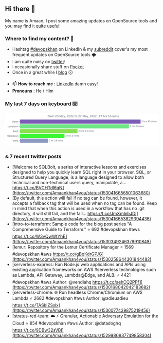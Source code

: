 <!--- [![Hits](https://hits.seeyoufarm.com/api/count/incr/badge.svg?url=https%3A%2F%2Fgithub.com%2Fakhan4u%2Fhit-counter&count_bg=%2379C83D&title_bg=%23555555&icon=&icon_color=%23E7E7E7&title=visits&edge_flat=false)](https://hits.seeyoufarm.com) --->

## Hi there 👋

My name is Amaan, I post some amazing updates on OpenSource tools and you may find it quite useful

### Where to find my content? 🤔

* Hashtag [#devopskhan](https://www.linkedin.com/feed/hashtag/devopskhan/) on LinkedIn & my [subreddit](https://www.reddit.com/r/devopskhan/) cover's my most frequent updates on OpenSource tools 🌩️
* I am quite noisy on [twitter](https://twitter.com/Amaankhan4you)!
* I occasionally share stuff on [Pocket](https://getpocket.com/@ej6g8d1dp2829A16a9Tf5d4T6bAMp3d8791rejDe86yem3bm4e14ex4fT4dluk29)
* Once in a great while I [blog](https://linuxparrot.com/) ⏲️


- 📫 **How to reach me** : [LinkedIn](https://www.linkedin.com/in/amaan-khan-linux-ninja) damn easy!
- **Pronouns** : He / Him

### My last 7 days on keyboard ⌨️

<img src="https://github.com/akhan4u/akhan4u/blob/main/images/stat.svg" alt="Amaan's Wakatime Activity!"/>

### 🔝 7 recent twitter posts
<!-- DEVDOJO:START -->
- [Welcome to SQLBolt, a series of interactive lessons and exercises designed to help you quickly learn SQL right in your browser. SQL, or Structured Query Language, is a language designed to allow both technical and non-technical users query, manipulate, a… https://t.co/BVCHTdI6qN](https://twitter.com/Amaankhan4you/status/1530416656501063680)
- [By default, this action will fail if no tag can be found, however, it accepts a fallback tag that will be used when no tag can be found. Keep in mind that when this action is used in a workflow that has no .git directory, it will still fail, and the fall… https://t.co/JmXmInbJDi](https://twitter.com/Amaankhan4you/status/1530416653829394436)
- [intro-to-terraform: Sample code for the blog post series &quot;A Comprehensive Guide to Terraform.&quot;
⭐️ 692
#devopskhan #aws
https://t.co/W3yQwWtYhE](https://twitter.com/Amaankhan4you/status/1530349246376910848)
- [lemur: Repository for the Lemur Certificate Manager
⭐️ 1569
#devopskhan #aws
https://t.co/gBqKdrG7JG](https://twitter.com/Amaankhan4you/status/1530258644301844482)
- [serverless-express: Run Node.js web applications and APIs using existing application frameworks on AWS #serverless technologies such as Lambda, API Gateway, Lambda@Edge, and ALB.
⭐️ 4421
#devopskhan #aws
Author: @vendiahq
https://t.co/sehCQ2PFf1](https://twitter.com/Amaankhan4you/status/1530168042042183682)
- [serverless-chrome: 🌐 Run headless Chrome/Chromium on AWS Lambda
⭐️ 2682
#devopskhan #aws
Author: @adieuadieu
https://t.co/TASkIZSxlx](https://twitter.com/Amaankhan4you/status/1530077439875219456)
- [stratus-red-team: :cloud: :zap: Granular, Actionable Adversary Emulation for the Cloud
⭐️ 854
#devopskhan #aws
Author: @datadoghq
https://t.co/9DBw32sVBI](https://twitter.com/Amaankhan4you/status/1529986837749858304)
<!-- DEVDOJO:END -->

<!-- ![Amaan's GitHub stats](https://github-readme-stats.vercel.app/api?username=akhan4u&count_private=true&show_icons=true&hide=contribs) -->
